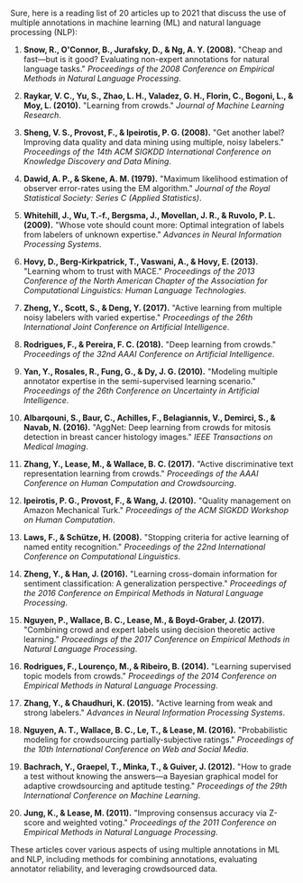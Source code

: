 Sure, here is a reading list of 20 articles up to 2021 that discuss the use of multiple annotations in machine learning (ML) and natural language processing (NLP):

1. **Snow, R., O'Connor, B., Jurafsky, D., & Ng, A. Y. (2008).** "Cheap and fast—but is it good? Evaluating non-expert annotations for natural language tasks." *Proceedings of the 2008 Conference on Empirical Methods in Natural Language Processing*.

2. **Raykar, V. C., Yu, S., Zhao, L. H., Valadez, G. H., Florin, C., Bogoni, L., & Moy, L. (2010).** "Learning from crowds." *Journal of Machine Learning Research*.

3. **Sheng, V. S., Provost, F., & Ipeirotis, P. G. (2008).** "Get another label? Improving data quality and data mining using multiple, noisy labelers." *Proceedings of the 14th ACM SIGKDD International Conference on Knowledge Discovery and Data Mining*.

4. **Dawid, A. P., & Skene, A. M. (1979).** "Maximum likelihood estimation of observer error-rates using the EM algorithm." *Journal of the Royal Statistical Society: Series C (Applied Statistics)*.

5. **Whitehill, J., Wu, T.-f., Bergsma, J., Movellan, J. R., & Ruvolo, P. L. (2009).** "Whose vote should count more: Optimal integration of labels from labelers of unknown expertise." *Advances in Neural Information Processing Systems*.

6. **Hovy, D., Berg-Kirkpatrick, T., Vaswani, A., & Hovy, E. (2013).** "Learning whom to trust with MACE." *Proceedings of the 2013 Conference of the North American Chapter of the Association for Computational Linguistics: Human Language Technologies*.

7. **Zheng, Y., Scott, S., & Deng, Y. (2017).** "Active learning from multiple noisy labelers with varied expertise." *Proceedings of the 26th International Joint Conference on Artificial Intelligence*.

8. **Rodrigues, F., & Pereira, F. C. (2018).** "Deep learning from crowds." *Proceedings of the 32nd AAAI Conference on Artificial Intelligence*.

9. **Yan, Y., Rosales, R., Fung, G., & Dy, J. G. (2010).** "Modeling multiple annotator expertise in the semi-supervised learning scenario." *Proceedings of the 26th Conference on Uncertainty in Artificial Intelligence*.

10. **Albarqouni, S., Baur, C., Achilles, F., Belagiannis, V., Demirci, S., & Navab, N. (2016).** "AggNet: Deep learning from crowds for mitosis detection in breast cancer histology images." *IEEE Transactions on Medical Imaging*.

11. **Zhang, Y., Lease, M., & Wallace, B. C. (2017).** "Active discriminative text representation learning from crowds." *Proceedings of the AAAI Conference on Human Computation and Crowdsourcing*.

12. **Ipeirotis, P. G., Provost, F., & Wang, J. (2010).** "Quality management on Amazon Mechanical Turk." *Proceedings of the ACM SIGKDD Workshop on Human Computation*.

13. **Laws, F., & Schütze, H. (2008).** "Stopping criteria for active learning of named entity recognition." *Proceedings of the 22nd International Conference on Computational Linguistics*.

14. **Zheng, Y., & Han, J. (2016).** "Learning cross-domain information for sentiment classification: A generalization perspective." *Proceedings of the 2016 Conference on Empirical Methods in Natural Language Processing*.

15. **Nguyen, P., Wallace, B. C., Lease, M., & Boyd-Graber, J. (2017).** "Combining crowd and expert labels using decision theoretic active learning." *Proceedings of the 2017 Conference on Empirical Methods in Natural Language Processing*.

16. **Rodrigues, F., Lourenço, M., & Ribeiro, B. (2014).** "Learning supervised topic models from crowds." *Proceedings of the 2014 Conference on Empirical Methods in Natural Language Processing*.

17. **Zhang, Y., & Chaudhuri, K. (2015).** "Active learning from weak and strong labelers." *Advances in Neural Information Processing Systems*.

18. **Nguyen, A. T., Wallace, B. C., Le, T., & Lease, M. (2016).** "Probabilistic modeling for crowdsourcing partially-subjective ratings." *Proceedings of the 10th International Conference on Web and Social Media*.

19. **Bachrach, Y., Graepel, T., Minka, T., & Guiver, J. (2012).** "How to grade a test without knowing the answers—a Bayesian graphical model for adaptive crowdsourcing and aptitude testing." *Proceedings of the 29th International Conference on Machine Learning*.

20. **Jung, K., & Lease, M. (2011).** "Improving consensus accuracy via Z-score and weighted voting." *Proceedings of the 2011 Conference on Empirical Methods in Natural Language Processing*.

These articles cover various aspects of using multiple annotations in ML and NLP, including methods for combining annotations, evaluating annotator reliability, and leveraging crowdsourced data.